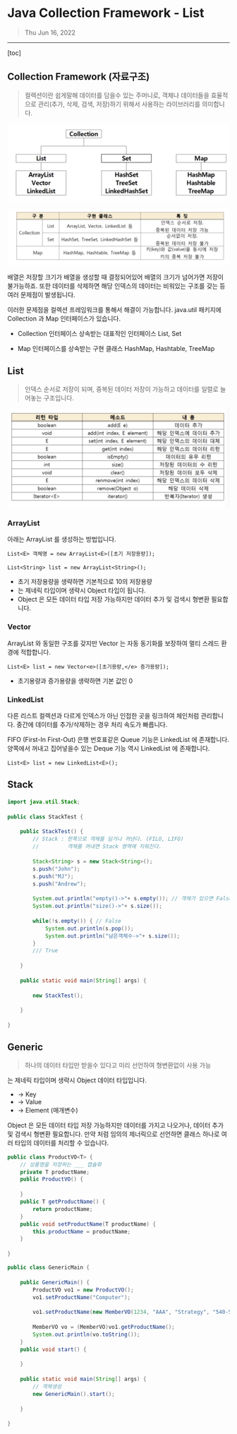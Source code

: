 # Java Collection Framework - List

> Thu Jun 16, 2022

---

[toc] 

## Collection Framework (자료구조)

> 컬렉션이란 쉽게말해 데이터를 담을수 있는 주머니로, 객체나 데이터들을 효율적으로 관리(추가, 삭제, 검색, 저장)하기 위해서 사용하는 라이브러리를 의미합니다.

![image-20220616132618417](java_collection_framework.assets/image-20220616132618417.png)

![image-20220616195247399](java_collection_framework.assets/image-20220616195247399.png)

배열은 저장할 크기가 배열을 생성할 때 결정되어있어 배열의 크기가 넘어가면 저장이 불가능하죠. 
또한 데이터를 삭제하면 해당 인덱스의 데이터는 비워있는 구조를 갖는 등 여러 문제점이 발생됩니다.



이러한 문제점을 컬렉션 프레임워크를 통해서 해결이 가능합니다. 
java.util 패키지에 Collection 과 Map 인터페이스가 있습니다.

- Collection 인터페이스 상속받는 대표적인 인터페이스 List, Set

- Map 인터페이스를 상속받는 구현 클래스 HashMap, Hashtable, TreeMap



## List

> 인덱스 순서로 저장이 되며, 중복된 데이터 저장이 가능하고 데이터를 일렬로 늘어놓는 구조입니다.

![image-20220616195652024](java_collection_framework.assets/image-20220616195652024.png)

### ArrayList

아래는 ArrayList 를 생성하는 방법입니다.

`List<E> 객체명 = new ArrayList<E>([초기 저장용량]);`

`List<String> list = new ArrayList<String>();`

* 초기 저장용량을 생략하면 기본적으로 10의 저장용량
* <E> 는 제네릭 타입이며 생략시 Object 타입이 됩니다.
* Object 은 모든 데이터 타입 저장 가능하지만 데이터 추가 및 검색시 형변환 필요합니다.



### Vector 

ArrayList 와 동일한 구조를 갖지만 Vector 는 자동 동기화를 보장하여 멀티 스레드 환경에 적합합니다.

`List<E> list = new Vector<e>([초기용량,</e> 증가용량]);`

* 초기용량과 증가용량을 생략하면 기본 값인 0



### LinkedList

다른 리스트 컬렉션과 다르게 인덱스가 아닌 인접한 곳을 링크하여 체인처럼 관리합니다. 중간에 데이터를 추가/삭제하는 경우 처리 속도가 빠릅니다.

FIFO (First-In First-Out) 은행 번호표같은 Queue 기능은 LinkedList 에 존재합니다. 양쪽에서 꺼내고 집어넣을수 있는 Deque 기능 역시 LinkedList 에 존재합니다.

`List<E> list = new LinkedList<E>();`





## Stack

```java
import java.util.Stack;

public class StackTest {

	public StackTest() {
		// Stack : 한쪽으로 객체를 담거나 꺼낸다. (FILO, LIFO)
		//		   객체를 꺼내면 Stack 영역에 지워진다. 
		
		Stack<String> s = new Stack<String>();
		s.push("John");
		s.push("MJ");
		s.push("Andrew");
		
		System.out.println("empty()->"+ s.empty()); // 객체가 있으면 False, 없으면 True
		System.out.println("size()->"+ s.size()); 
		
		while(!s.empty()) { // False
			System.out.println(s.pop());
			System.out.println("남은객체수->"+ s.size());
		}
		/// True

	}

	public static void main(String[] args) {
		
		new StackTest();

	}

}
```



## Generic

> 하나의 데이터 타입만 받을수 있다고 미리 선언하여 형변환없이 사용 가능

<E> 는 제네릭 타입이며 생략시 Object 데이터 타입입니다. 

* <K> -> Key
* <V> -> Value
* <E> -> Element (매개변수)

Object 은 모든 데이터 타입 저장 가능하지만 데이터를 가지고 나오거나, 데이터 추가 및 검색시 형변환 필요합니다.
만약 <T> 처럼 임의의 제너릭으로 선언하면 클래스 하나로 여러 타입의 데이터를 처리할 수 있습니다.



```java
public class ProductVO<T> {
	// 상품명을 저장하는 ___ 캡슐화
	private T productName;
	public ProductVO() {
		
	}
	public T getProductName() {
		return productName;
	}
	public void setProductName(T productName) {
		this.productName = productName;
	}

}
```



```java
public class GenericMain {

	public GenericMain() {
		ProductVO vo1 = new ProductVO();
		vo1.setProductName("Computer");
		
		vo1.setProductName(new MemberVO(1234, "AAA", "Strategy", "540-504-3234"));
		
		MemberVO vo = (MemberVO)vo1.getProductName();
		System.out.println(vo.toString());
	}
	public void start() {
		
	}

	public static void main(String[] args) {
		// 객체생성
		new GenericMain().start();

	}

}
```

